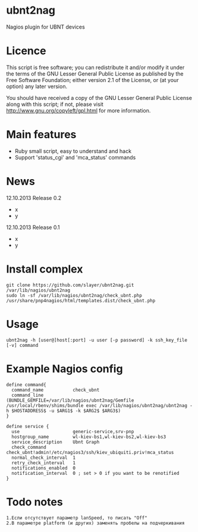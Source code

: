 
ubnt2nag
========

Nagios plugin for UBNT devices


Licence
=======

This script is free software; you can redistribute it and/or modify it under the terms of
the GNU Lesser General Public License as published by the Free Software Foundation;
either version 2.1 of the License, or (at your option) any later version.

You should have received a copy of the GNU Lesser General Public License along with this
script; if not, please visit http://www.gnu.org/copyleft/gpl.html for more information.


Main features
=============

* Ruby small script, easy to understand and hack
* Support 'status_cgi' and 'mca_status' commands


News
====

12.10.2013 Release 0.2

* x
* y

12.10.2013 Release 0.1

* x
* y


Install complex
===============

	git clone https://github.com/slayer/ubnt2nag.git /var/lib/nagios/ubnt2nag
	sudo ln -sf /var/lib/nagios/ubnt2nag/check_ubnt.php /usr/share/pnp4nagios/html/templates.dist/check_ubnt.php


Usage
=====

	ubnt2nag -h [user@]host[:port] -u user [-p password] -k ssh_key_file [-v] command


Example Nagios config
=====================

	define command{
	  command_name           check_ubnt
	  command_line           (BUNDLE_GEMFILE=/var/lib/nagios/ubnt2nag/Gemfile /usr/local/rbenv/shims/bundle exec /var/lib/nagios/ubnt2nag/ubnt2nag -h $HOSTADDRESS$ -u $ARG1$ -k $ARG2$ $ARG3$)
	}

	define service {
	  use                    generic-service,srv-pnp
	  hostgroup_name         wl-kiev-bs1,wl-kiev-bs2,wl-kiev-bs3
	  service_description    Ubnt Graph
	  check_command          check_ubnt!admin!/etc/nagios3/ssh/kiev_ubiquiti.priv!mca_status
	  normal_check_interval  1
	  retry_check_interval   1
	  notifications_enabled  0
	  notification_interval  0 ; set > 0 if you want to be renotified
	}


Todo notes
==========

	1.Если отсутствует параметр lanSpeed, то писать "Off"
	2.В параметре platform (и других) заменять пробелы на подчеркивания
